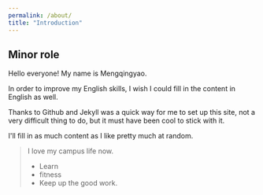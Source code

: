 ```yaml
---
permalink: /about/
title: "Introduction"
---
```


## Minor role

Hello everyone! My name is Mengqingyao.

In order to improve my English skills, I wish I could fill in the content in English as well.

Thanks to Github and Jekyll was a quick way for me to set up this site, not a very difficult thing to do, but it must have been cool to stick with it.

I'll fill in as much content as I like pretty much at random.

> I love my campus life now.
> - Learn
> - fitness
> - Keep up the good work.

<script src="https://giscus.app/client.js"
        data-repo="mengqy2022/mengqy2022.github.io"
        data-repo-id="R_kgDONFQ-nw"
        data-category="Announcements"
        data-category-id="DIC_kwDONFQ-n84CjtiY"
        data-mapping="pathname"
        data-strict="0"
        data-reactions-enabled="1"
        data-emit-metadata="0"
        data-input-position="bottom"
        data-theme="dark_high_contrast"
        data-lang="zh-CN"
        crossorigin="anonymous"
        async>
</script>